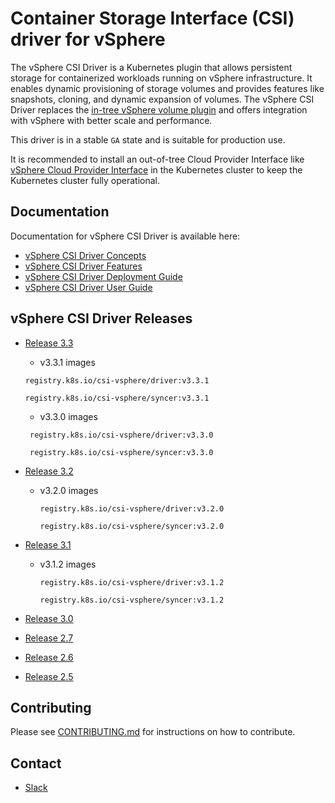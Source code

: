 <!-- markdownlint-disable MD034 -->
# Container Storage Interface (CSI) driver for vSphere

The vSphere CSI Driver is a Kubernetes plugin that allows persistent storage for containerized workloads running on vSphere infrastructure. It enables dynamic provisioning of storage volumes and provides features like snapshots, cloning, and dynamic expansion of volumes. The vSphere CSI Driver replaces the [in-tree vSphere volume plugin]( https://kubernetes.io/docs/concepts/storage/volumes/#vspherevolume) and offers integration with vSphere with better scale and performance.

This driver is in a stable `GA` state and is suitable for production use.  

It is recommended to install an out-of-tree Cloud Provider Interface like [vSphere Cloud Provider Interface](https://github.com/kubernetes/cloud-provider-vsphere) in the Kubernetes cluster to keep the Kubernetes cluster fully operational.

## Documentation

Documentation for vSphere CSI Driver is available here:

* [vSphere CSI Driver Concepts](https://techdocs.broadcom.com/us/en/vmware-cis/vsphere/container-storage-plugin/3-0/getting-started-with-vmware-vsphere-container-storage-plug-in-3-0/vsphere-container-storage-plug-in-concepts.html)
* [vSphere CSI Driver Features](https://techdocs.broadcom.com/us/en/vmware-cis/vsphere/container-storage-plugin/3-0/getting-started-with-vmware-vsphere-container-storage-plug-in-3-0/vsphere-container-storage-plug-in-concepts/vsphere-functionality-supported-by-vsphere-container-storage-plug-in.html)
* [vSphere CSI Driver Deployment Guide](https://techdocs.broadcom.com/us/en/vmware-cis/vsphere/container-storage-plugin/3-0/getting-started-with-vmware-vsphere-container-storage-plug-in-3-0/vsphere-container-storage-plug-in-deployment.html)
* [vSphere CSI Driver User Guide](https://techdocs.broadcom.com/us/en/vmware-cis/vsphere/container-storage-plugin/3-0/getting-started-with-vmware-vsphere-container-storage-plug-in-3-0/using-vsphere-container-storage-plug-in.html)

## vSphere CSI Driver Releases

* [Release 3.3](https://techdocs.broadcom.com/us/en/vmware-cis/vsphere/container-storage-plugin/3-0/release-notes/vmware-vsphere-container-storage-plugin-30-release-notes.html#GUID-0dda29e0-50c2-42c1-885a-5c5758ee91ab-en_id-af77b3cd-47a8-468d-9d39-be353b90022f)
  * v3.3.1 images

  ```text
  registry.k8s.io/csi-vsphere/driver:v3.3.1
  ```

  ```text
  registry.k8s.io/csi-vsphere/syncer:v3.3.1
  ```

  * v3.3.0 images

   ```text
    registry.k8s.io/csi-vsphere/driver:v3.3.0
   ```

   ```text
    registry.k8s.io/csi-vsphere/syncer:v3.3.0
   ```

* [Release 3.2](https://techdocs.broadcom.com/us/en/vmware-cis/vsphere/container-storage-plugin/3-0/release-notes/vmware-vsphere-container-storage-plugin-30-release-notes.html#GUID-0dda29e0-50c2-42c1-885a-5c5758ee91ab-en_id-0d835538-6ab6-423e-8a7b-c521b3fd1458)

  * v3.2.0 images

    ```text
    registry.k8s.io/csi-vsphere/driver:v3.2.0
    ```

    ```text
    registry.k8s.io/csi-vsphere/syncer:v3.2.0
    ```

* [Release 3.1](https://techdocs.broadcom.com/us/en/vmware-cis/vsphere/container-storage-plugin/3-0/release-notes/vmware-vsphere-container-storage-plugin-30-release-notes.html#GUID-0dda29e0-50c2-42c1-885a-5c5758ee91ab-en_id-8c9a81c3-e1c0-49ab-a34c-15326ab546b2)
  
  * v3.1.2 images

    ```text
    registry.k8s.io/csi-vsphere/driver:v3.1.2
    ```

    ```text
    registry.k8s.io/csi-vsphere/syncer:v3.1.2
    ```

* [Release 3.0](https://techdocs.broadcom.com/us/en/vmware-cis/vsphere/container-storage-plugin/3-0/release-notes/vmware-vsphere-container-storage-plugin-30-release-notes.html#GUID-0dda29e0-50c2-42c1-885a-5c5758ee91ab-en_id-e109e279-1fd8-4026-a9ec-b733c1d24b4d)
* [Release 2.7](https://techdocs.broadcom.com/us/en/vmware-cis/vsphere/container-storage-plugin/2-0/release-notes/vmware-vsphere-container-storage-plugin-27-release-notes.html)
* [Release 2.6](https://techdocs.broadcom.com/us/en/vmware-cis/vsphere/container-storage-plugin/2-0/release-notes/vmware-vsphere-container-storage-plugin-26-release-notes.html)
* [Release 2.5](https://techdocs.broadcom.com/us/en/vmware-cis/vsphere/container-storage-plugin/2-0/release-notes/vmware-vsphere-container-storage-plugin-25-release-notes.html)

## Contributing

Please see [CONTRIBUTING.md](CONTRIBUTING.md) for instructions on how to contribute.

## Contact

* [Slack](https://kubernetes.slack.com/messages/provider-vsphere)
